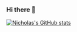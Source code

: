 ### Hi there 👋

<!--
**nick-Sutton/nick-Sutton** is a ✨ _special_ ✨ repository because its `README.md` (this file) appears on your GitHub profile.

Here are some ideas to get you started:

- 🔭 I’m currently working on ...
- 🌱 I’m currently learning ...
- 👯 I’m looking to collaborate on ...
- 🤔 I’m looking for help with ...
- 💬 Ask me about ...
- 📫 How to reach me: ...
- 😄 Pronouns: ...
- ⚡ Fun fact: ...
-->
[![Nicholas's GitHub stats](https://github-readme-stats.vercel.app/api?username=nick-sutton&show_icons=true&rank_icon=github&theme=dracula)](https://github.com/anuraghazra/github-readme-stats)
<!--[![Top Langs](https://github-readme-stats.vercel.app/api/top-langs/?username=nick-sutton&theme=dracula)](https://github.com/anuraghazra/github-readme-stats)-->
